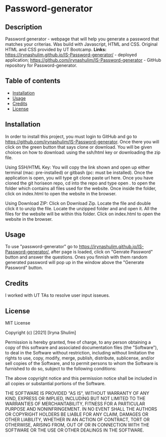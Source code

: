 # Password-generator
## Description
Password generator - webpage that will help you generate a password that matches your criterias.  Was build with Javascript, HTML and CSS. Original HTML and CSS provided by UT Bootcamp. 
**Links:**
https://irynashulim.github.io/IS-Password-generator/ - deployed application;
https://github.com/irynashulim/IS-Password-generator - GitHub repository for Password-generator.
## Table of contents
* [Installation](#installation)
* [Usage](#usage)
* [Credits](#credits)
* [License](#license)

## Installation
In order to install this project, you must login to GitHub and go to https://github.com/irynashulim/IS-Password-generator. Once there you will click on the green button that says clone or download. You will be given choices on how to download: using the ssh/html key or downloading the zip file.

Using SSH/HTML Key: You will copy the link shown and open up either terminal (mac: pre-installed) or gitbash (pc: must be installed). Once the application is open, you will type git clone paste url here. Once you have cloned the git horiseon repo, cd into the repo and type open . to open the folder which contains all files used for the website. Once inside the folder, click on index.html to open the website in the browser.

Using Download ZIP: Click on Download Zip. Locate the file and double click it to unzip the file. Locate the unzipped folder and and open it. All the files for the website will be within this folder. Click on index.html to open the website in the browser.
## Usage
To use "password-generator" go to https://irynashulim.github.io/IS-Password-generator/, after page is loaded, click on "Genrate Password" button and answer the questions. Ones you finnish with them random generated password will pop up in the window above the "Generate Password" button.
## Credits
I worked with UT TAs to resolve user input isseues.
## License
MIT License

Copyright (c) [2021] [Iryna Shulim]

Permission is hereby granted, free of charge, to any person obtaining a copy
of this software and associated documentation files (the "Software"), to deal
in the Software without restriction, including without limitation the rights
to use, copy, modify, merge, publish, distribute, sublicense, and/or sell
copies of the Software, and to permit persons to whom the Software is
furnished to do so, subject to the following conditions:

The above copyright notice and this permission notice shall be included in all
copies or substantial portions of the Software.

THE SOFTWARE IS PROVIDED "AS IS", WITHOUT WARRANTY OF ANY KIND, EXPRESS OR
IMPLIED, INCLUDING BUT NOT LIMITED TO THE WARRANTIES OF MERCHANTABILITY,
FITNESS FOR A PARTICULAR PURPOSE AND NONINFRINGEMENT. IN NO EVENT SHALL THE
AUTHORS OR COPYRIGHT HOLDERS BE LIABLE FOR ANY CLAIM, DAMAGES OR OTHER
LIABILITY, WHETHER IN AN ACTION OF CONTRACT, TORT OR OTHERWISE, ARISING FROM,
OUT OF OR IN CONNECTION WITH THE SOFTWARE OR THE USE OR OTHER DEALINGS IN THE
SOFTWARE.
